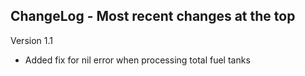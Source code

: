 ## ChangeLog - Most recent changes at the top

Version 1.1
- Added fix for nil error when processing total fuel tanks
